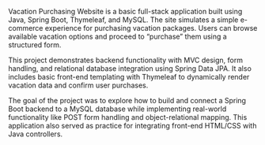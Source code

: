 Vacation Purchasing Website is a basic full-stack application built using Java, Spring Boot, Thymeleaf, and MySQL. The site simulates a simple e-commerce experience for purchasing vacation packages. Users can browse available vacation options and proceed to “purchase” them using a structured form.

This project demonstrates backend functionality with MVC design, form handling, and relational database integration using Spring Data JPA. It also includes basic front-end templating with Thymeleaf to dynamically render vacation data and confirm user purchases.

The goal of the project was to explore how to build and connect a Spring Boot backend to a MySQL database while implementing real-world functionality like POST form handling and object-relational mapping. This application also served as practice for integrating front-end HTML/CSS with Java controllers.
